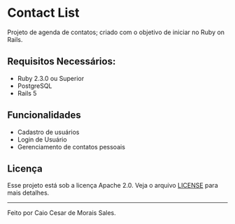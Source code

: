 # Contact List

Projeto de agenda de contatos; criado com o objetivo de iniciar no Ruby on Rails.

## Requisitos Necessários:

* Ruby 2.3.0 ou Superior
* PostgreSQL
* Rails 5

## Funcionalidades

- Cadastro de usuários
- Login de Usuário
- Gerenciamento de contatos pessoais

## Licença

Esse projeto está sob a licença Apache 2.0. Veja o arquivo [LICENSE](LICENSE) para mais detalhes.

---

Feito por Caio Cesar de Morais Sales.

